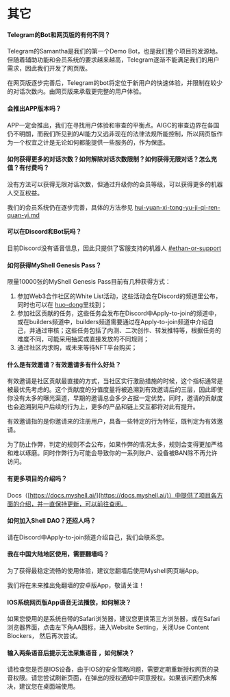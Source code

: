 # 其它

#### Telegram的Bot和网页版的有何不同？

Telegram的Samantha是我们的第一个Demo Bot，也是我们整个项目的发源地。但随着辅助功能和会员系统的要求越来越高，Telegram逐渐不能满足我们的用户需求，因此我们开发了网页版。

在网页版逐步完善后，Telegram的bot将定位于新用户的快速体验，并限制在较少的对话次数内。由网页版来承载更完整的用户体验。

#### 会推出APP版本吗？

APP一定会推出，我们在寻找用户体验和审查的平衡点。AIGC的审查边界在各国仍不明朗，而我们所见到的AI能力又远非现在的法律法规所能控制，所以网页版作为一个权宜之计是无论如何都能提供一些服务的，作为保底。

#### 如何获得更多的对话次数？如何解除对话次数限制？如何获得无限对话？怎么充值？有付费吗？

没有方法可以获得无限对话次数，但通过升级你的会员等级，可以获得更多的机器人交互权益。

我们的会员系统仍在逐步完善，具体的方法参见 [hui-yuan-xi-tong-yu-ji-qi-ren-quan-yi.md](../chan-pin-shou-ce/hui-yuan-xi-tong-yu-ji-qi-ren-quan-yi.md "mention")

#### 可以在Discord和Bot玩吗？

目前Discord没有语音信息，因此只提供了客服支持的机器人 [#ethan-or-support](../chan-pin-shou-ce/ji-qi-ren-jie-shao.md#ethan-or-support "mention")&#x20;

#### 如何获得MyShell Genesis Pass？

限量10000张的MyShell Genesis Pass目前有几种获得方式：

1. 参加Web3合作社区的White List活动，这些活动会在Discord的频道里公布，同时也可以在 [huo-dong](../huo-dong/ "mention")里找到；
2. 参加社区贡献的任务，这些任务会发布在Discord中Apply-to-join的频道中，或在builders频道中，builders频道需要通过在Apply-to-join频道中介绍自己，并通过审核；这些任务包括了内测、二次创作、转发推特等，根据任务的难度不同，可能采用抽奖或直接发放的不同规则；
3. 通过社区内求购，或未来等待NFT平台购买；

#### 什么是有效邀请？有效邀请多有什么好处？

有效邀请是社区贡献最直接的方式，当社区实行激励措施的时候，这个指标通常是被最优先考虑的。这个贡献度的分值度量将被追溯到有效邀请后的三层，因此即使你没有太多的曝光渠道，早期的邀请总会多少占据一定优势。同时，邀请的贡献度也会追溯到用户后续的行为上，更多的产品和链上交互都将对此有提升。

有效邀请指的是你邀请来的注册用户，具备一些特定的行为特征，既判定为有效邀请。

为了防止作弊，判定的规则不会公布，如果作弊的情况太多，规则会变得更加严格和难以琢磨。同时作弊行为可能会导致你的一系列账户、设备被BAN除不再允许访问。

#### 有更多项目的介绍吗？

Docs（[https://docs.myshell.ai/](https://docs.myshell.ai/)）中提供了项目各方面的介绍，并一直保持更新，可以前往查阅。

#### 如何加入Shell DAO？还招人吗？

请在Discord中Apply-to-join频道介绍自己，我们会联系您。

#### 我在中国大陆地区使用，需要翻墙吗？

为了获得最稳定流畅的使用体验，建议您翻墙后使用Myshell网页端App。

我们将在未来推出免翻墙的安卓版App，敬请关注！

#### IOS系统网页版App语音无法播放，如何解决？

如果您使用的是系统自带的Safari浏览器，建议您更换第三方浏览器，或在Safari浏览器界面，点击左下角AA图标，进入Website Setting，关闭Use Content Blockers， 然后再次尝试。

#### 输入两条语音后提示无法采集语音 ，如何解决？

请检查您是否是IOS设备，由于IOS的安全策略问题，需要定期重新授权网页的录音权限。请您尝试刷新页面，在弹出的授权通知中同意授权。如果该问题仍未解决，建议您在桌面端使用。





